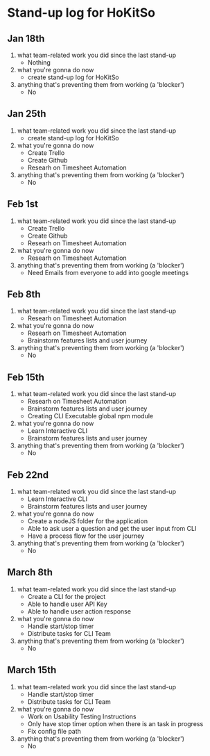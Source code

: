# Stand-up log for HoKitSo

## Jan 18th
1. what team-related work you did since the last stand-up
    - Nothing
2. what you're gonna do now
    - create stand-up log for HoKitSo
3. anything that's preventing them from working (a 'blocker')
    - No

## Jan 25th
1. what team-related work you did since the last stand-up
    - create stand-up log for HoKitSo
2. what you're gonna do now
    - Create Trello
    - Create Github
    - Researh on Timesheet Automation
3. anything that's preventing them from working (a 'blocker')
    - No

## Feb 1st
1. what team-related work you did since the last stand-up
    - Create Trello
    - Create Github
    - Researh on Timesheet Automation
2. what you're gonna do now
    - Researh on Timesheet Automation
3. anything that's preventing them from working (a 'blocker')
    - Need Emails from everyone to add into google meetings

## Feb 8th
1. what team-related work you did since the last stand-up
    - Researh on Timesheet Automation
2. what you're gonna do now
    - Researh on Timesheet Automation
    - Brainstorm features lists and user journey
3. anything that's preventing them from working (a 'blocker')
    - No

## Feb 15th
1. what team-related work you did since the last stand-up
    - Researh on Timesheet Automation
    - Brainstorm features lists and user journey
    - Creating CLI Executable global npm module
2. what you're gonna do now
    - Learn Interactive CLI
    - Brainstorm features lists and user journey
3. anything that's preventing them from working (a 'blocker')
    - No

## Feb 22nd
1. what team-related work you did since the last stand-up
    - Learn Interactive CLI
    - Brainstorm features lists and user journey
2. what you're gonna do now
    - Create a nodeJS folder for the application
    - Able to ask user a question and get the user input from CLI
    - Have a process flow for the user journey
3. anything that's preventing them from working (a 'blocker')
    - No

## March 8th
1. what team-related work you did since the last stand-up
    - Create a CLI for the project
    - Able to handle user API Key
    - Able to handle user action response
2. what you're gonna do now
    - Handle start/stop timer
    - Distribute tasks for CLI Team
3. anything that's preventing them from working (a 'blocker')
    - No

## March 15th
1. what team-related work you did since the last stand-up
    - Handle start/stop timer
    - Distribute tasks for CLI Team
2. what you're gonna do now
    - Work on Usability Testing Instructions
    - Only have stop timer option when there is an task in progress
    - Fix config file path
3. anything that's preventing them from working (a 'blocker')
    - No
